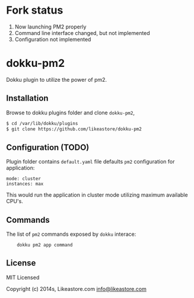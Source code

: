 # Fork status

1.  Now launching PM2 properly
1.  Command line interface changed, but not implemented
1.  Configuration not implemented

# dokku-pm2

Dokku plugin to utilize the power of pm2.

## Installation

Browse to dokku plugins folder and clone `dokku-pm2`,

```bash
$ cd /var/lib/dokku/plugins
$ git clone https://github.com/likeastore/dokku-pm2
```

## Configuration  (TODO)

Plugin folder contains `default.yaml` file defaults `pm2` configuration for application:

```
mode: cluster
instances: max
```

This would run the application in cluster mode utilizing maximum available CPU's.

## Commands

The list of `pm2` commands exposed by `dokku` interace:

```plain
	dokku pm2 app command
```

## License

MIT Licensed

Copyright (c) 2014s, Likeastore.com info@likeastore.com
